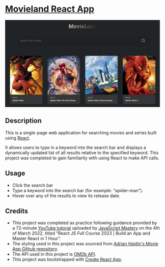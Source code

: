 # [Movieland React App](https://movieland-react-template.netlify.app/)
![Screenshot of app default state](assets/images/screenshot1.png)

## Description

This is a single-page web application for searching movies and series built using [React](https://react.dev/). 

It allows users to type in a keyword into the search bar and displays a dynamically updated list of all results relative to the specified keyword. This project was completed to gain familiarity with using React to make API calls. 

## Usage

- Click the search bar
- Type a keyword into the search bar (for example: "spider-man").
- Hover over any of the results to view its release date. 

## Credits

- This project was completed as practice following guidance provided by a 72-minute [YouTube tutorial](https://youtu.be/b9eMGE7QtTk) uploaded by [JavaScript Mastery](https://www.youtube.com/@javascriptmastery) on the 4th of March 2022, titled “React JS Full Course 2023 | Build an App and Master React in 1 Hour”.
- The styling used in this project was sourced from [Adrian Hajdin's Movie App Github repository](https://gist.github.com/adrianhajdin/997a8cdf94234e889fa47be89a4759f1).
- The API used in this project is [OMDb API](http://www.omdbapi.com).
- This project was bootstrapped with [Create React App](https://github.com/facebook/create-react-app).

